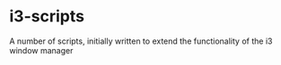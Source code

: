 # i3-scripts

A number of scripts, initially written to extend the functionality
of the i3 window manager
